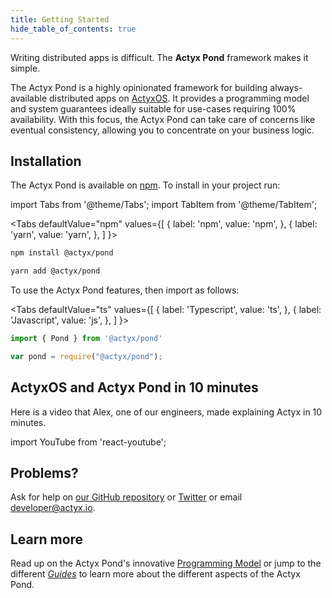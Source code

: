 ```yaml
---
title: Getting Started
hide_table_of_contents: true
---
```


Writing distributed apps is difficult. The **Actyx Pond** framework makes it simple.

The Actyx Pond is a highly opinionated framework for building always-available distributed apps on [ActyxOS](../os/general/introduction.md). It provides a programming model and system guarantees ideally suitable for use-cases requiring 100% availability. With this focus, the Actyx Pond can take care of concerns like eventual consistency, allowing you to concentrate on your business logic.

## Installation

The Actyx Pond is available on [npm](http://npmjs.com/package/@actyx/pond). To install in your project run:

import Tabs from '@theme/Tabs';
import TabItem from '@theme/TabItem';

<Tabs
  defaultValue="npm"
  values={[
    { label: 'npm', value: 'npm', },
    { label: 'yarn', value: 'yarn', },
  ]
}>
<TabItem value="npm">

```bash
npm install @actyx/pond
```

</TabItem>
<TabItem value="yarn">

```bash
yarn add @actyx/pond
```

</TabItem>
</Tabs>

To use the Actyx Pond features, then import as follows:

<Tabs
  defaultValue="ts"
  values={[
    { label: 'Typescript', value: 'ts', },
    { label: 'Javascript', value: 'js', },
  ]
}>
<TabItem value="ts">

```typescript
import { Pond } from '@actyx/pond'
```

</TabItem>
<TabItem value="js">

```javascript
var pond = require("@actyx/pond");
```

</TabItem>
</Tabs>

## ActyxOS and Actyx Pond in 10 minutes

Here is a video that Alex, one of our engineers, made explaining Actyx in 10 minutes.

import YouTube from 'react-youtube';

<div className="embedded-yt-wrapper">
<YouTube
  videoId="T36Gsae9woo"
  className="embedded-yt-iframe"
  opts={{
    playerVars: { autoplay: 0 },
  }}
/>
</div>

## Problems?

Ask for help on [our GitHub repository](https://github.com/actyx/quickstart) or [Twitter](https://twitter.com/actyx) or email developer@actyx.io.

## Learn more

Read up on the Actyx Pond's innovative [Programming Model](programming-model.md) or jump to the different [_Guides_](guides/hello-world.md) to learn more about the different aspects of the Actyx Pond.
